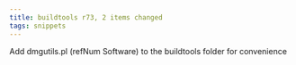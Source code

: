 ```yaml
---
title: buildtools r73, 2 items changed
tags: snippets
---
```


Add dmgutils.pl (refNum Software) to the buildtools folder for convenience
